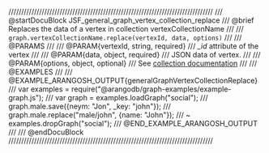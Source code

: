 ////////////////////////////////////////////////////////////////////////////////
/// @startDocuBlock JSF_general_graph_vertex_collection_replace
/// @brief Replaces the data of a vertex in collection vertexCollectionName
///
/// `graph.vertexCollectionName.replace(vertexId, data, options)`
///
/// @PARAMS
///
/// @PARAM{vertexId, string, required}
/// *_id* attribute of the vertex
///
/// @PARAM{data, object, required}
/// JSON data of vertex.
///
/// @PARAM{options, object, optional}
/// See [collection documentation](../Documents/DocumentMethods.md)
///
/// @EXAMPLES
///
/// @EXAMPLE_ARANGOSH_OUTPUT{generalGraphVertexCollectionReplace}
///   var examples = require("@arangodb/graph-examples/example-graph.js");
///   var graph = examples.loadGraph("social");
///   graph.male.save({neym: "Jon", _key: "john"});
///   graph.male.replace("male/john", {name: "John"});
/// ~ examples.dropGraph("social");
/// @END_EXAMPLE_ARANGOSH_OUTPUT
///
/// @endDocuBlock
////////////////////////////////////////////////////////////////////////////////